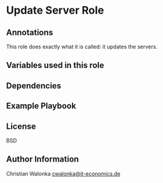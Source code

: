 # Update Server Role


## Annotations

This role does exactly what it is called: it updates the servers.

## Variables used in this role

## Dependencies

## Example Playbook

## License

BSD

## Author Information

Christian Walonka <cwalonka@it-economics.de>
